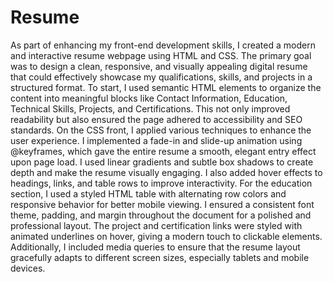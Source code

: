 # Resume
As part of enhancing my front-end development skills, I created a modern and interactive resume webpage using HTML and CSS. The primary goal was to design a clean, responsive, and visually appealing digital resume that could effectively showcase my qualifications, skills, and projects in a structured format.
To start, I used semantic HTML elements to organize the content into meaningful blocks like Contact Information, Education, Technical Skills, Projects, and Certifications. This not only improved readability but also ensured the page adhered to accessibility and SEO standards.
On the CSS front, I applied various techniques to enhance the user experience. I implemented a fade-in and slide-up animation using @keyframes, which gave the entire resume a smooth, elegant entry effect upon page load. I used linear gradients and subtle box shadows to create depth and make the resume visually engaging. I also added hover effects to headings, links, and table rows to improve interactivity.
For the education section, I used a styled HTML table with alternating row colors and responsive behavior for better mobile viewing. I ensured a consistent font theme, padding, and margin throughout the document for a polished and professional layout.
The project and certification links were styled with animated underlines on hover, giving a modern touch to clickable elements. Additionally, I included media queries to ensure that the resume layout gracefully adapts to different screen sizes, especially tablets and mobile devices.
